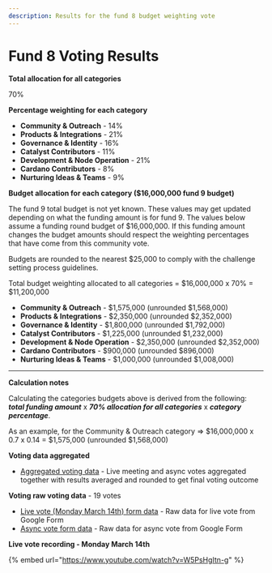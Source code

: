 ```yaml
---
description: Results for the fund 8 budget weighting vote
---
```


# Fund 8 Voting Results

**Total allocation for all categories**

70%



**Percentage weighting for each category**

* **Community & Outreach** - 14%
* **Products & Integrations** - 21%
* **Governance & Identity** - 16%
* **Catalyst Contributors** - 11%
* **Development & Node Operation** - 21%&#x20;
* **Cardano Contributors** - 8%
* **Nurturing Ideas & Teams** - 9%



**Budget allocation for each category ($16,000,000 fund 9 budget)**

The fund 9 total budget is not yet known. These values may get updated depending on what the funding amount is for fund 9. The values below assume a funding round budget of $16,000,000. If this funding amount changes the budget amounts should respect the weighting percentages that have come from this community vote.

Budgets are rounded to the nearest $25,000 to comply with the challenge setting process guidelines.

Total budget weighting allocated to all categories = $16,000,000 x 70% = $11,200,000&#x20;

* **Community & Outreach** - $1,575,000 (unrounded $1,568,000)
* **Products & Integrations** - $2,350,000 (unrounded $2,352,000)
* **Governance & Identity** - $1,800,000 (unrounded $1,792,000)
* **Catalyst Contributors** - $1,225,000 (unrounded $1,232,000)
* **Development & Node Operation** - $2,350,000 (unrounded $2,352,000)
* **Cardano Contributors** - $900,000 (unrounded $896,000)
* **Nurturing Ideas & Teams** - $1,000,000 (unrounded $1,008,000)

****

**Calculation notes**

Calculating the categories budgets above is derived from the following: _**total funding amount**_ x _**70% allocation for all categories**_ x _**category percentage**_.

As an example, for the Community & Outreach category => $16,000,000 x 0.7 x 0.14 = $1,575,000 (unrounded $1,568,000)



**Voting data aggregated**

* [Aggregated voting data](https://docs.google.com/spreadsheets/d/1D0P8sk9CwMLGhETeRPorl1DVO2--lNfzLbqm\_jW3sow/edit?usp=sharing) - Live meeting and async votes aggregated together with results averaged and rounded to get final voting outcome



**Voting raw voting data** - 19 votes

* [Live vote (Monday March 14th) form data](https://docs.google.com/spreadsheets/d/1Yh3X-SGqqNV7bD7SHtB\_F8BfYwU2htdw7Xh66q6C8s4/edit?usp=sharing) - Raw data for live vote from Google Form
* [Async vote form data](https://docs.google.com/spreadsheets/d/1\_TNHwoiW9XQn65IoNjy7g55Tp\_fQCVbfFqPHOBNXZAg) - Raw data for async vote from Google Form



**Live vote recording - Monday March 14th**

{% embed url="https://www.youtube.com/watch?v=W5PsHgItn-g" %}

